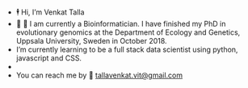 - :business_suit_levitating: Hi, I’m Venkat Talla 
- :lab_coat: :briefcase:  I am currently a Bioinformatician. I have finished my PhD in evolutionary genomics at the Department of Ecology and Genetics, Uppsala University, Sweden in October 2018.
-  I’m currently learning to be a full stack data scientist using python, javascript and CSS.
- 
- You can reach me by :e-mail: tallavenkat.vit@gmail.com



<!---
venta380/venta380 is a ✨ special ✨ repository because its `README.md` (this file) appears on your GitHub profile.
You can click the Preview link to take a look at your changes.
--->

